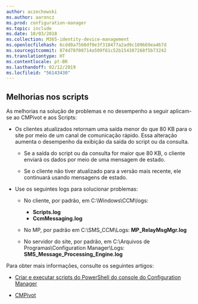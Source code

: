 ```yaml
---
author: aczechowski
ms.author: aaroncz
ms.prod: configuration-manager
ms.topic: include
ms.date: 10/03/2018
ms.collection: M365-identity-device-management
ms.openlocfilehash: 6cdd0a7560df0e3f318477a2ad9c109669ea467d
ms.sourcegitcommit: 874d78f08714a509f61c52b154387268f5b73242
ms.translationtype: HT
ms.contentlocale: pt-BR
ms.lasthandoff: 02/12/2019
ms.locfileid: "56143430"
---
```

## <a name="bkmk_scripts"></a> Melhorias nos scripts
<!--1358239-->

As melhorias na solução de problemas e no desempenho a seguir aplicam-se ao CMPivot e aos Scripts:

- Os clientes atualizados retornam uma saída menor do que 80 KB para o site por meio de um canal de comunicação rápido. Essa alteração aumenta o desempenho da exibição da saída do script ou da consulta.  

    - Se a saída do script ou da consulta for maior que 80 KB, o cliente enviará os dados por meio de uma mensagem de estado.  

    - Se o cliente não tiver atualizado para a versão mais recente, ele continuará usando mensagens de estado.  

- Use os seguintes logs para solucionar problemas:  

    - No cliente, por padrão, em C:\Windows\CCM\logs:  
        - **Scripts.log**  
        - **CcmMessaging.log**  

    - No MP, por padrão em C:\SMS_CCM\Logs: **MP_RelayMsgMgr.log**  

    - No servidor do site, por padrão, em C:\Arquivos de Programas\Configuration Manager\Logs: **SMS_Message_Processing_Engine.log**  


Para obter mais informações, consulte os seguintes artigos:  

- [Criar e executar scripts do PowerShell do console do Configuration Manager](/sccm/apps/deploy-use/create-deploy-scripts)  

- [CMPivot](/sccm/core/servers/manage/cmpivot)  


